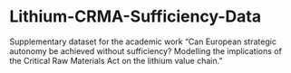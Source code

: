# Lithium-CRMA-Sufficiency-Data
Supplementary dataset for the academic work “Can European strategic autonomy be achieved without sufficiency? Modelling the implications of the Critical Raw Materials Act on the lithium value chain.”
